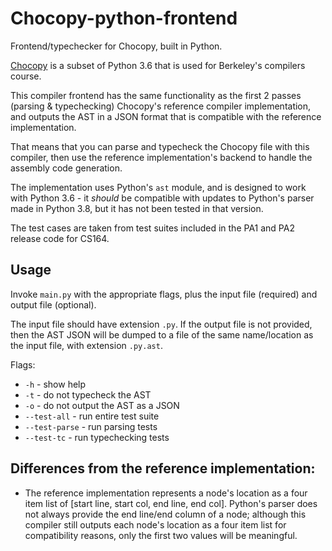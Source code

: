 # Chocopy-python-frontend
Frontend/typechecker for Chocopy, built in Python.

[Chocopy](https://chocopy.org/) is a subset of Python 3.6 that is used for Berkeley's compilers course. 

This compiler frontend has the same functionality as the first 2 passes (parsing & typechecking) Chocopy's reference compiler implementation, and outputs the AST in a JSON format that is compatible with the reference implementation. 

That means that you can parse and typecheck the Chocopy file with this compiler, then use the reference implementation's backend to handle the assembly code generation.

The implementation uses Python's `ast` module, and is designed to work with Python 3.6 - it _should_ be compatible with updates to Python's parser made in Python 3.8, but it has not been tested in that version.

The test cases are taken from test suites included in the PA1 and PA2 release code for CS164.

## Usage

Invoke `main.py` with the appropriate flags, plus the input file (required) and output file (optional). 

The input file should have extension `.py`. If the output file is not provided, then the AST JSON will be dumped to a file of the same name/location as the input file, with extension `.py.ast`.

Flags:
- `-h` - show help
- `-t` - do not typecheck the AST
- `-o` - do not output the AST as a JSON
- `--test-all` - run entire test suite
- `--test-parse` - run parsing tests
- `--test-tc` - run typechecking tests

## Differences from the reference implementation:
- The reference implementation represents a node's location as a four item list of \[start line, start col, end line, end col]. Python's parser does not always provide the end line/end column of a node; although this compiler still outputs each node's location as a four item list for compatibility reasons, only the first two values will be meaningful.

